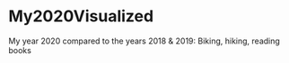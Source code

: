 # My2020Visualized
My year 2020 compared to the years 2018 &amp; 2019: Biking, hiking, reading books
